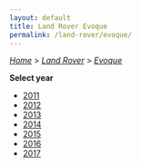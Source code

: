 ```yaml
---
layout: default
title: Land Rover Evoque
permalink: /land-rover/evoque/
---
```

[*Home*](/) > [*Land Rover*](/land-rover/) > [*Evoque*](/land-rover/evoque/)

**Select year**

- [2011](/land-rover/evoque/2011/)
- [2012](/land-rover/evoque/2012/)
- [2013](/land-rover/evoque/2013/)
- [2014](/land-rover/evoque/2014/)
- [2015](/land-rover/evoque/2015/)
- [2016](/land-rover/evoque/2016/)
- [2017](/land-rover/evoque/2017/)